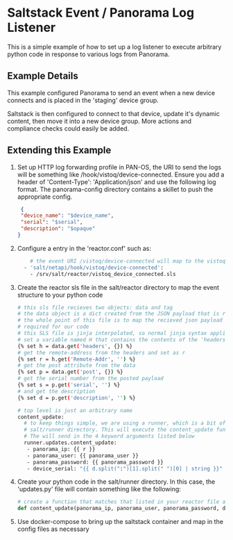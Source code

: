 # Saltstack Event / Panorama Log Listener

This is a simple example of how to set up a log listener to execute arbitrary python code in response to various logs
from Panorama.

## Example Details

This example configured Panorama to send an event when a new device connects and is placed in the 'staging' device 
group.

Saltstack is then configured to connect to that device, update it's dynamic content, then move it into a new device
group. More actions and compliance checks could easily be added.



## Extending this Example

1. Set up HTTP log forwarding profile in PAN-OS, the URI to send the logs will be something 
like /hook/vistoq/device-connected. Ensure you add a header of 'Content-Type': 'Application/json' and 
use the following log format. The panorama-config directory contains a skillet to push the appropriate config.

    ```json
     {
     "device_name": "$device_name",
     "serial": "$serial",
     "description": "$opaque"
    } 
    ```
      
2. Configure a entry in the 'reactor.conf' such as:
    ```bash
        # the event URI /vistoq/device-connected will map to the vistoq_device_connected.sls file
      - 'salt/netapi/hook/vistoq/device-connected':
        - /srv/salt/reactor/vistoq_device_connected.sls
    ```

3. Create the reactor sls file in the salt/reactor directory to map the event structure to your python code

    ```bash
    # this sls file recieves two objects: data and tag
    # the data object is a dict created from the JSON payload that is recieved on the webhook
    # the whole point of this file is to map the recieved json payload to the function arguments
    # required for our code
    # this SLS file is jinja interpolated, so normal jinja syntax applies
    # set a variable named H that contains the contents of the 'headers' attributes in the payload
    {% set h = data.get('headers', {}) %}
    # get the remote-address from the headers and set as r
    {% set r = h.get('Remote-Addr', '') %}
    # get the post attribute from the data
    {% set p = data.get('post', {}) %}
    # get the serial number from the posted payload
    {% set s = p.get('serial', '') %}
    # and get the description
    {% set d = p.get('description', '') %}
    
    # top level is just an arbitrary name 
    content_update:
      # to keep things simple, we are using a runner, which is a bit of python code found in 
      # salt/runner directory. This will execute the content_update function in the 'updates.py'
      # The will send in the 4 keyword arguments listed below
      runner.updates.content_update:
       - panorama_ip: {{ r }}
       - panorama_user: {{ panorama_user }}
       - panorama_password: {{ panorama_password }}
       - device_serial: "{{ d.split(":")[1].split(" ")[0] | string }}" 
   ```
 
 4. Create your python code in the salt/runner directory. In this case, the 'updates.py' file will
 contain something like the following:
 
    ```python
    # create a function that matches that listed in your reactor file above
    def content_update(panorama_ip, panorama_user, panorama_password, device_serial)
    ```
   
5. Use docker-compose to bring up the saltstack container and map in the config files as necessary 